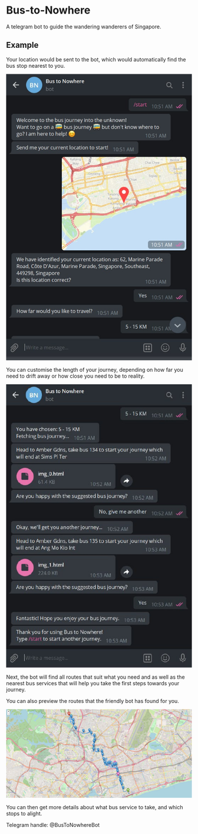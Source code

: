 # Bus-to-Nowhere

A telegram bot to guide the wandering wanderers of Singapore.

## Example

Your location would be sent to the bot, which would automatically find the bus stop nearest to you.

![first command](https://raw.githubusercontent.com/onefangg/Bus-to-Nowhere/main/examples/first.jpg)

You can customise the length of your journey, depending on how far you need to drift away or how close you need to be to reality.

![second command](https://raw.githubusercontent.com/onefangg/Bus-to-Nowhere/main/examples/second.jpg)

Next, the bot will find all routes that suit what you need and as well as the nearest bus services that will help you take the first steps towards your journey.

You can also preview the routes that the friendly bot has found for you.

![routes](https://raw.githubusercontent.com/onefangg/Bus-to-Nowhere/main/examples/route.JPG)

You can then get more details about what bus service to take, and which stops to alight.

Telegram handle: @BusToNowhereBot
